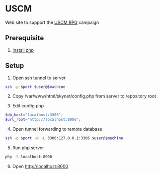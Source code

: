 # USCM

Web site to support the [USCM RPG](https://www.uscm.se/) campaign

## Prerequisite

1. [Install php](https://www.php.net/manual/en/install.php)

## Setup

1. Open ssh tunnel to server
```sh
ssh -p $port $user@$machine
```

2. Copy /var/www/html/skynet/config.php from server to repository root

3. Edit config.php
```php
$db_host="localhost:3306";
$url_root="http://localhost:8000";
```

4. Open tunnel forwarding to remote database
```sh
ssh -p $port -N -L 3306:127.0.0.1:3306 $user@$machine
```

5. Run php server
```sh
php -S localhost:8000
```

6. Open [http://localhost:8000](http://localhost:8000)
